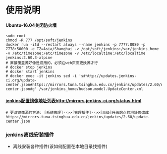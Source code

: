 # 使用说明

#### Ubuntu-16.04关闭防火墙

```
sudo root
chmod -R 777 /opt/soft/jenkins
docker run -itd --restart always --name jenkins -p 7777:8080 -p 7778:50000 -e TZ=Asia/Shanghai -v /opt/soft/jenkins:/var/jenkins_home -v /etc/timezone:/etc/timezone -v /etc/localtime:/etc/localtime jenkins:2.60.3-alpine
# 直接覆盖源好像是没用的，必须在web页面更换源才行
# docker stop jenkins
# docker start jenkins
# docker exec -it jenkins sed -i 's#http://updates.jenkins-ci.org/update-center.json#https://mirrors.tuna.tsinghua.edu.cn/jenkins/updates/2.60/update-center.json#g' /var/jenkins_home/hudson.model.UpdateCenter.xml
```

#### [jenkins配置镜像地址列表http://mirrors.jenkins-ci.org/status.html](http://mirrors.jenkins-ci.org/status.html)
```
# 更改镜像源的方法: [系统管理]-->>[管理插件]-->>[高级]升级站点的地址修改成 https://mirrors.tuna.tsinghua.edu.cn/jenkins/updates/2.60/update-center.json
```

### jenkins离线安装插件
* 离线安装各种插件(该如何配置在本地目录找插件)